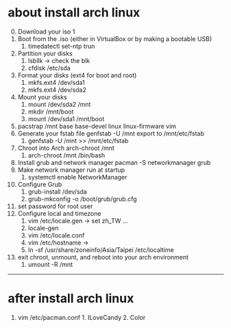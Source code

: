# about install arch linux
0. Download your iso 1
1. Boot from the .iso (either in VirtualBox or by making a bootable USB) 
	1. timedatectl set-ntp trun
2. Partition your disks 
	1. lsbllk -> check the blk
	2. cfdisk /etc/sda
3. Format your disks (ext4 for boot and root) 
	1. mkfs.ext4 /dev/sda1
	2. mkfs.ext4 /dev/sda2
4. Mount your disks 
	1. mount /dev/sda2 /mnt
	2. mkdir /mnt/boot
	3. mount /dev/sda1 /mnt/boot
5. pacstrap /mnt base base-devel linux linux-firmware vim 
6. Generate your fstab file genfstab -U /mnt export to /mnt/etc/fstab 
	1. genfstab -U /mnt >> /mnt/etc/fstab
7. Chroot into Arch arch-chroot /mnt 
	1. arch-chroot /mnt /bin/bash
8. Install grub and network manager pacman -S networkmanager grub 
9. Make network manager run at startup
	1. systemctl enable NetworkManager 
10. Configure Grub 
	1. grub-install /dev/sda  
	2. grub-mkconfig -o /boot/grub/grub.cfg 
11. set password for root user 
12. Configure local and timezone 
	1. vim /etc/locale.gen -> set zh_TW ...
	2. locale-gen
	3. vim /etc/locale.conf
	4. vim /etc/hostname -> 
	5. ln -sf /usr/share/zoneinfo/Asia/Taipei /etc/localtime
13. exit chroot, unmount, and reboot into your arch environment
	1. umount -R /mnt
---
# after install arch linux
1. vim /etc/pacman.conf
		1. ILoveCandy 
		2. Color 